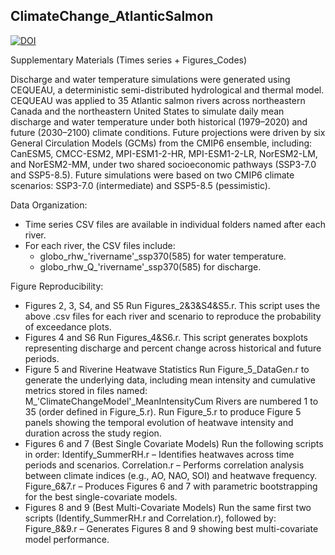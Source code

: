 ## ClimateChange_AtlanticSalmon
[![DOI](https://zenodo.org/badge/986552679.svg)](https://doi.org/10.5281/zenodo.15468304)

Supplementary Materials (Times series + Figures_Codes)

Discharge and water temperature simulations were generated using CEQUEAU, a deterministic semi-distributed hydrological and thermal model. CEQUEAU was applied to 35 Atlantic salmon rivers across northeastern Canada and the northeastern United States to simulate daily mean discharge and water temperature under both historical (1979–2020) and future (2030–2100) climate conditions.
Future projections were driven by six General Circulation Models (GCMs) from the CMIP6 ensemble, including:
CanESM5, CMCC-ESM2, MPI-ESM1-2-HR, MPI-ESM1-2-LR, NorESM2-LM, and NorESM2-MM, under two shared socioeconomic pathways (SSP3-7.0 and SSP5-8.5).
Future simulations were based on two CMIP6 climate scenarios: SSP3-7.0 (intermediate) and SSP5-8.5 (pessimistic).

Data Organization:
-  Time series CSV files are available in individual folders named after each river.
-  For each river, the CSV files include:
    -  globo_rhw_'rivername'_ssp370(585) for water temperature.
    -  globo_rhw_Q_'rivername'_ssp370(585) for discharge.
      
Figure Reproducibility:
-  Figures 2, 3, S4, and S5
    Run Figures_2&3&S4&S5.r. This script uses the above .csv files for each river and scenario to reproduce the probability of exceedance plots.
-  Figures 4 and S6
    Run Figures_4&S6.r. This script generates boxplots representing discharge and percent change across historical and future periods.
-  Figure 5 and Riverine Heatwave Statistics
    Run Figure_5_DataGen.r to generate the underlying data, including mean intensity and cumulative metrics stored in files named: M_'ClimateChangeModel'_MeanIntensityCum
    Rivers are numbered 1 to 35 (order defined in Figure_5.r).
    Run Figure_5.r to produce Figure 5 panels showing the temporal evolution of heatwave intensity and duration across the study region.
-  Figures 6 and 7 (Best Single Covariate Models)
    Run the following scripts in order:
    Identify_SummerRH.r – Identifies heatwaves across time periods and scenarios.
    Correlation.r – Performs correlation analysis between climate indices (e.g., AO, NAO, SOI) and heatwave frequency.
    Figure_6&7.r – Produces Figures 6 and 7 with parametric bootstrapping for the best single-covariate models.
-  Figures 8 and 9 (Best Multi-Covariate Models)
    Run the same first two scripts (Identify_SummerRH.r and Correlation.r), followed by:
    Figure_8&9.r – Generates Figures 8 and 9 showing best multi-covariate model performance.

